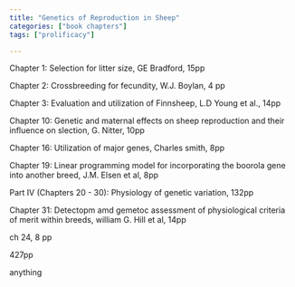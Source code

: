 ```yaml
---
title: "Genetics of Reproduction in Sheep"
categories: ["book chapters"]
tags: ["prolificacy"]

---
```


Chapter 1: Selection for litter size, GE Bradford, 15pp

Chapter 2: Crossbreeding for fecundity, W.J. Boylan, 4 pp

Chapter 3: Evaluation and utilization of Finnsheep, L.D Young et al., 14pp

Chapter 10: Genetic and maternal effects on sheep reproduction and their influence on slection, G. Nitter, 10pp

Chapter 16: Utilization of major genes, Charles smith, 8pp

Chapter 19: Linear programming model for incorporating the boorola gene into another breed, J.M. Elsen et al, 8pp

Part IV (Chapters 20 - 30): Physiology of genetic variation, 132pp

Chapter 31: Detectopm amd gemetoc assessment of physiological criteria of merit within breeds, william G. Hill et al, 14pp

ch 24, 8 pp

427pp

anything